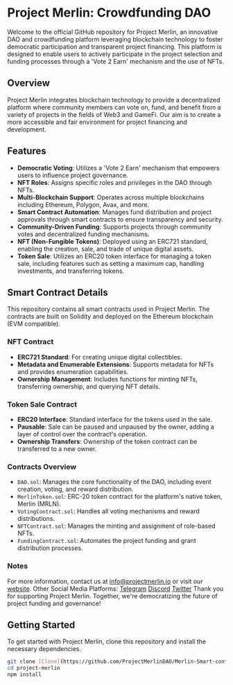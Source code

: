 # Project Merlin: Crowdfunding DAO

Welcome to the official GitHub repository for Project Merlin, an innovative DAO and crowdfunding platform leveraging blockchain technology to foster democratic participation and transparent project financing. This platform is designed to enable users to actively participate in the project selection and funding processes through a 'Vote 2 Earn' mechanism and the use of NFTs.

## Overview

Project Merlin integrates blockchain technology to provide a decentralized platform where community members can vote on, fund, and benefit from a variety of projects in the fields of Web3 and GameFi. Our aim is to create a more accessible and fair environment for project financing and development.

## Features

- **Democratic Voting**: Utilizes a 'Vote 2 Earn' mechanism that empowers users to influence project governance.
- **NFT Roles**: Assigns specific roles and privileges in the DAO through NFTs.
- **Multi-Blockchain Support**: Operates across multiple blockchains including Ethereum, Polygon, Avax, and more.
- **Smart Contract Automation**: Manages fund distribution and project approvals through smart contracts to ensure transparency and security.
- **Community-Driven Funding**: Supports projects through community votes and decentralized funding mechanisms.
- **NFT (Non-Fungible Tokens)**: Deployed using an ERC721 standard, enabling the creation, sale, and trade of unique digital assets.
- **Token Sale**: Utilizes an ERC20 token interface for managing a token sale, including features such as setting a maximum cap, handling investments, and transferring tokens.

## Smart Contract Details

This repository contains all smart contracts used in Project Merlin. The contracts are built on Solidity and deployed on the Ethereum blockchain (EVM compatible).

### NFT Contract

- **ERC721 Standard**: For creating unique digital collectibles.
- **Metadata and Enumerable Extensions**: Supports metadata for NFTs and provides enumeration capabilities.
- **Ownership Management**: Includes functions for minting NFTs, transferring ownership, and querying NFT details.

### Token Sale Contract

- **ERC20 Interface**: Standard interface for the tokens used in the sale.
- **Pausable**: Sale can be paused and unpaused by the owner, adding a layer of control over the contract's operation.
- **Ownership Transfers**: Ownership of the token contract can be transferred to a new owner.

### Contracts Overview

- `DAO.sol`: Manages the core functionality of the DAO, including event creation, voting, and reward distribution.
- `MerlinToken.sol`: ERC-20 token contract for the platform's native token, Merlin (MRLN).
- `VotingContract.sol`: Handles all voting mechanisms and reward distributions.
- `NFTContract.sol`: Manages the minting and assignment of role-based NFTs.
- `FundingContract.sol`: Automates the project funding and grant distribution processes.

### Notes

For more information, contact us at info@projectmerlin.io or visit our [website](https://projectmerlin.io).
Other Social Media Platforms: [Telegram](https://t.me/ProjectMerlin) [Discord](https://discord.com/invite/projectmerlin) [Twitter](twitter.com/ProjectMerlinio)
Thank you for supporting Project Merlin. Together, we're democratizing the future of project funding and governance!

## Getting Started

To get started with Project Merlin, clone this repository and install the necessary dependencies.

```bash
git clone [Clone](https://github.com/ProjectMerlinDAO/Merlin-Smart-contracts)
cd project-merlin
npm install
